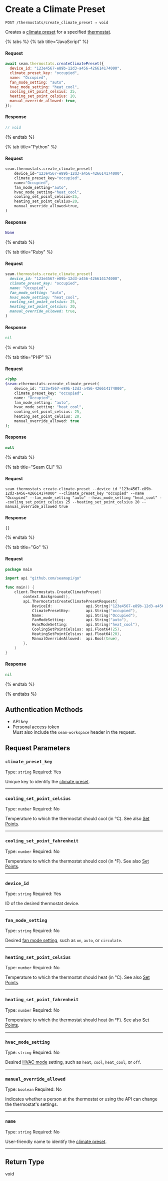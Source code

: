 # Create a Climate Preset

```
POST /thermostats/create_climate_preset ⇒ void
```

Creates a [climate preset](../../capability-guides/thermostats/creating-and-managing-climate-presets/README.md) for a specified [thermostat](https://docs.seam.co/latest/capability-guides/thermostats).

{% tabs %}
{% tab title="JavaScript" %}
#### Request

```javascript
await seam.thermostats.createClimatePreset({
  device_id: "123e4567-e89b-12d3-a456-426614174000",
  climate_preset_key: "occupied",
  name: "Occupied",
  fan_mode_setting: "auto",
  hvac_mode_setting: "heat_cool",
  cooling_set_point_celsius: 25,
  heating_set_point_celsius: 20,
  manual_override_allowed: true,
});
```

#### Response

```javascript
// void
```
{% endtab %}

{% tab title="Python" %}
#### Request

```python
seam.thermostats.create_climate_preset(
    device_id="123e4567-e89b-12d3-a456-426614174000",
    climate_preset_key="occupied",
    name="Occupied",
    fan_mode_setting="auto",
    hvac_mode_setting="heat_cool",
    cooling_set_point_celsius=25,
    heating_set_point_celsius=20,
    manual_override_allowed=true,
)
```

#### Response

```python
None
```
{% endtab %}

{% tab title="Ruby" %}
#### Request

```ruby
seam.thermostats.create_climate_preset(
  device_id: "123e4567-e89b-12d3-a456-426614174000",
  climate_preset_key: "occupied",
  name: "Occupied",
  fan_mode_setting: "auto",
  hvac_mode_setting: "heat_cool",
  cooling_set_point_celsius: 25,
  heating_set_point_celsius: 20,
  manual_override_allowed: true,
)
```

#### Response

```ruby
nil
```
{% endtab %}

{% tab title="PHP" %}
#### Request

```php
<?php
$seam->thermostats->create_climate_preset(
    device_id: "123e4567-e89b-12d3-a456-426614174000",
    climate_preset_key: "occupied",
    name: "Occupied",
    fan_mode_setting: "auto",
    hvac_mode_setting: "heat_cool",
    cooling_set_point_celsius: 25,
    heating_set_point_celsius: 20,
    manual_override_allowed: true
);
```

#### Response

```php
null
```
{% endtab %}

{% tab title="Seam CLI" %}
#### Request

```seam_cli
seam thermostats create-climate-preset --device_id "123e4567-e89b-12d3-a456-426614174000" --climate_preset_key "occupied" --name "Occupied" --fan_mode_setting "auto" --hvac_mode_setting "heat_cool" --cooling_set_point_celsius 25 --heating_set_point_celsius 20 --manual_override_allowed true
```

#### Response

```seam_cli
{}
```
{% endtab %}

{% tab title="Go" %}
#### Request

```go
package main

import api "github.com/seamapi/go"

func main() {
	client.Thermostats.CreateClimatePreset(
		context.Background(),
		api.ThermostatsCreateClimatePresetRequest{
			DeviceId:               api.String("123e4567-e89b-12d3-a456-426614174000"),
			ClimatePresetKey:       api.String("occupied"),
			Name:                   api.String("Occupied"),
			FanModeSetting:         api.String("auto"),
			HvacModeSetting:        api.String("heat_cool"),
			CoolingSetPointCelsius: api.Float64(25),
			HeatingSetPointCelsius: api.Float64(20),
			ManualOverrideAllowed:  api.Bool(true),
		},
	)
}
```

#### Response

```go
nil
```
{% endtab %}

{% endtabs %}

## Authentication Methods

- API key
- Personal access token
  <br>Must also include the `seam-workspace` header in the request.

## Request Parameters

### `climate_preset_key`

Type: `string`
Required: Yes

Unique key to identify the [climate preset](../../capability-guides/thermostats/creating-and-managing-climate-presets/README.md).

***

### `cooling_set_point_celsius`

Type: `number`
Required: No

Temperature to which the thermostat should cool (in °C). See also [Set Points](../../capability-guides/thermostats/understanding-thermostat-concepts/set-points.md).

***

### `cooling_set_point_fahrenheit`

Type: `number`
Required: No

Temperature to which the thermostat should cool (in °F). See also [Set Points](../../capability-guides/thermostats/understanding-thermostat-concepts/set-points.md).

***

### `device_id`

Type: `string`
Required: Yes

ID of the desired thermostat device.

***

### `fan_mode_setting`

Type: `string`
Required: No

Desired [fan mode setting](https://docs.seam.co/latest/capability-guides/thermostats/configure-current-climate-settings#fan-mode-settings), such as `on`, `auto`, or `circulate`.

***

### `heating_set_point_celsius`

Type: `number`
Required: No

Temperature to which the thermostat should heat (in °C). See also [Set Points](../../capability-guides/thermostats/understanding-thermostat-concepts/set-points.md).

***

### `heating_set_point_fahrenheit`

Type: `number`
Required: No

Temperature to which the thermostat should heat (in °F). See also [Set Points](../../capability-guides/thermostats/understanding-thermostat-concepts/set-points.md).

***

### `hvac_mode_setting`

Type: `string`
Required: No

Desired [HVAC mode](../../capability-guides/thermostats/understanding-thermostat-concepts/hvac-mode.md) setting, such as `heat`, `cool`, `heat_cool`, or `off`.

***

### `manual_override_allowed`

Type: `boolean`
Required: No

Indicates whether a person at the thermostat or using the API can change the thermostat's settings.

***

### `name`

Type: `string`
Required: No

User-friendly name to identify the [climate preset](../../capability-guides/thermostats/creating-and-managing-climate-presets/README.md).

***

## Return Type

void

